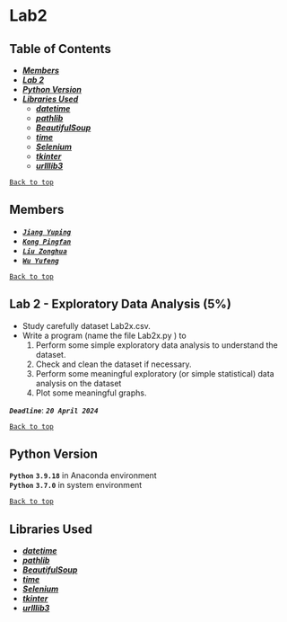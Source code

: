 # Lab2
  
  
## Table of Contents
 * [***Members***](#Members)
 * [***Lab 2***](#lab-1---web-scraping-5)
 * [***Python Version***](#Python-Version)
 * [***Libraries Used***](#Libraries-Used)
   * [***datetime***](#datetime)
   * [***pathlib***](#datetime)
   * [***BeautifulSoup***](#BeautifulSoup)
   * [***time***](#datetime)
   * [***Selenium***](#Selenium)
   * [***tkinter***](#tkinter)
   * [***urlllib3***](#urlllib3)
  
[`Back to top`](#Lab1)
  
## Members
 * [***`Jiang Yuping`***](https://github.com/Catheriny)
 * [***`Kong Pingfan`***](https://github.com/KongPingfanCHN)
 * [***`Liu Zonghua`***](https://github.com/18612087128)
 * [***`Wu Yufeng`***](https://github.com/1756604347)
  
[`Back to top`](#Lab1)
  
## Lab 2 - Exploratory Data Analysis (5%)
* Study carefully dataset Lab2x.csv.
* Write a program (name the file Lab2x.py ) to
   1. Perform some simple exploratory data analysis to understand the dataset.
   2. Check and clean the dataset if necessary.
   3. Perform some meaningful exploratory (or simple statistical) data analysis on the dataset
   4. Plot some meaningful graphs.
  
***`Deadline`***: ***`20 April 2024`***
  
[`Back to top`](#Lab1)
  
## Python Version
**`Python`** **`3.9.18`** in  Anaconda environment  
**`Python`** **`3.7.0`** in  system environment
  
[`Back to top`](#Lab1)
  
## Libraries Used
* [***datetime***](#datetime)
* [***pathlib***](#datetime)
* [***BeautifulSoup***](#BeautifulSoup)
* [***time***](#datetime)
* [***Selenium***](#Selenium)
* [***tkinter***](#tkinter)
* [***urlllib3***](#urlllib3)
  
